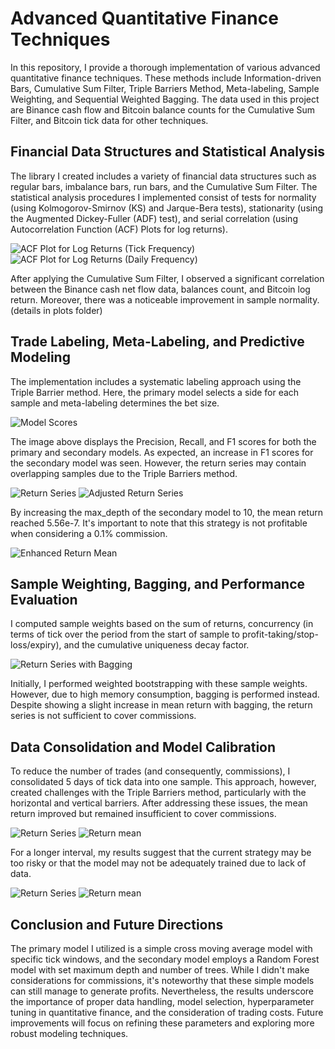 # Advanced Quantitative Finance Techniques

In this repository, I provide a thorough implementation of various advanced quantitative finance techniques. These methods include Information-driven Bars, Cumulative Sum Filter, Triple Barriers Method, Meta-labeling, Sample Weighting, and Sequential Weighted Bagging. The data used in this project are Binance cash flow and Bitcoin balance counts for the Cumulative Sum Filter, and Bitcoin tick data for other techniques.

## Financial Data Structures and Statistical Analysis

The library I created includes a variety of financial data structures such as regular bars, imbalance bars, run bars, and the Cumulative Sum Filter. The statistical analysis procedures I implemented consist of tests for normality (using Kolmogorov-Smirnov (KS) and Jarque-Bera tests), stationarity (using the Augmented Dickey-Fuller (ADF) test), and serial correlation (using Autocorrelation Function (ACF) Plots for log returns).

![ACF Plot for Log Returns (Tick Frequency)](/plots/acf.png)
![ACF Plot for Log Returns (Daily Frequency)](/plots/events/acf.png)

After applying the Cumulative Sum Filter, I observed a significant correlation between the Binance cash net flow data, balances count, and Bitcoin log return. Moreover, there was a noticeable improvement in sample normality. (details in plots folder)

## Trade Labeling, Meta-Labeling, and Predictive Modeling

The implementation includes a systematic labeling approach using the Triple Barrier method. Here, the primary model selects a side for each sample and meta-labeling determines the bet size.

![Model Scores](plots/labeling/scores.png)

The image above displays the Precision, Recall, and F1 scores for both the primary and secondary models. As expected, an increase in F1 scores for the secondary model was seen. However, the return series may contain overlapping samples due to the Triple Barriers method.

![Return Series](plots/labeling/return_series.png)
![Adjusted Return Series](plots/labeling/return_series_concurrency_fixed_boundary_adjusted.png)

By increasing the max_depth of the secondary model to 10, the mean return reached 5.56e-7. It's important to note that this strategy is not profitable when considering a 0.1% commission.

![Enhanced Return Mean](plots/labeling/return.png)

## Sample Weighting, Bagging, and Performance Evaluation

I computed sample weights based on the sum of returns, concurrency (in terms of tick over the period from the start of sample to profit-taking/stop-loss/expiry), and the cumulative uniqueness decay factor.

![Return Series with Bagging](plots/labeling/return_bagging.png)

Initially, I performed weighted bootstrapping with these sample weights. However, due to high memory consumption, bagging is performed instead. Despite showing a slight increase in mean return with bagging, the return series is not sufficient to cover commissions.

## Data Consolidation and Model Calibration

To reduce the number of trades (and consequently, commissions), I consolidated 5 days of tick data into one sample. This approach, however, created challenges with the Triple Barriers method, particularly with the horizontal and vertical barriers. After addressing these issues, the mean return improved but remained insufficient to cover commissions.

![Return Series](plots/labeling/return_100_run.png)
![Return mean](plots/labeling/return_100_run_mean.png)

For a longer interval, my results suggest that the current strategy may be too risky or that the model may not be adequately trained due to lack of data.

![Return Series](plots/labeling/return_1000_run.png)
![Return mean](plots/labeling/return_1000_run_mean.png)

## Conclusion and Future Directions

The primary model I utilized is a simple cross moving average model with specific tick windows, and the secondary model employs a Random Forest model with set maximum depth and number of trees. While I didn't make considerations for commissions, it's noteworthy that these simple models can still manage to generate profits. Nevertheless, the results underscore the importance of proper data handling, model selection, hyperparameter tuning in quantitative finance, and the consideration of trading costs. Future improvements will focus on refining these parameters and exploring more robust modeling techniques.